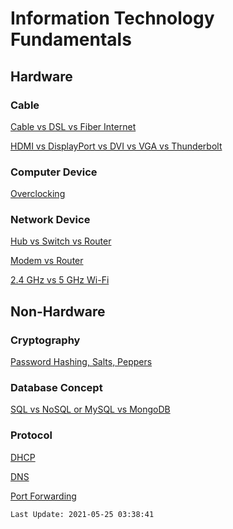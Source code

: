 # Information Technology Fundamentals

## Hardware

### Cable

[Cable vs DSL vs Fiber Internet](https://www.youtube.com/watch?v=qQYiwmamq38)

[HDMI vs DisplayPort vs DVI vs VGA vs Thunderbolt](https://www.youtube.com/watch?v=iFO3EiQbNJ8)

### Computer Device

[Overclocking](https://www.youtube.com/watch?v=htbMwzS6RbM)

### Network Device

[Hub vs Switch vs Router](https://www.youtube.com/watch?v=1z0ULvg_pW8)

[Modem vs Router](https://www.youtube.com/watch?v=Mad4kQ5835Y)

[2.4 GHz vs 5 GHz Wi-Fi](https://www.youtube.com/watch?v=J_bf_KE5llQ)

## Non-Hardware

### Cryptography

[Password Hashing, Salts, Peppers](https://www.youtube.com/watch?v=--tnZMuoK3E)

### Database Concept

[SQL vs NoSQL or MySQL vs MongoDB](https://www.youtube.com/watch?v=ZS_kXvOeQ5Y)

### Protocol

[DHCP](https://www.youtube.com/watch?v=e6-TaH5bkjo)

[DNS](https://www.youtube.com/watch?v=mpQZVYPuDGU)

[Port Forwarding](https://www.youtube.com/watch?v=2G1ueMDgwxw)

`
Last Update: 2021-05-25 03:38:41
`
